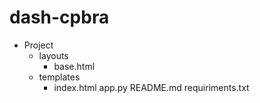 # dash-cpbra

- Project
    - layouts
        - base.html
    - templates
        - index.html
    app.py
    README.md
    requiriments.txt
